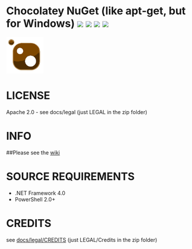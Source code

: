 Chocolatey NuGet (like apt-get, but for Windows) [![](http://img.shields.io/gittip/Chocolatey.svg)](https://www.gittip.com/Chocolatey/) [![](http://img.shields.io/chocolatey/dt/chocolatey.svg)](http://chocolatey.org/packages/chocolatey) [![](http://img.shields.io/chocolatey/v/chocolatey.svg)](http://chocolatey.org/packages/chocolatey)  [![](http://img.shields.io/teamcity/codebetter/bt802.svg)](http://teamcity.codebetter.com/viewType.html?buildTypeId=bt802)
=======
![Chocolatey Logo](https://github.com/chocolatey/chocolatey/raw/master/docs/logo/chocolateyicon.gif "Chocolatey")

# LICENSE
Apache 2.0 - see docs/legal (just LEGAL in the zip folder)

# INFO
##Please see the [wiki](https://github.com/chocolatey/chocolatey/wiki)

# SOURCE REQUIREMENTS
* .NET Framework 4.0
* PowerShell 2.0+

# CREDITS
see [docs/legal/CREDITS](https://github.com/chocolatey/chocolatey/raw/master/docs/legal/CREDITS) (just LEGAL/Credits in the zip folder)
